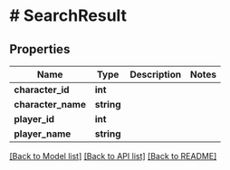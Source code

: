 # # SearchResult

## Properties

Name | Type | Description | Notes
------------ | ------------- | ------------- | -------------
**character_id** | **int** |  |
**character_name** | **string** |  |
**player_id** | **int** |  |
**player_name** | **string** |  |

[[Back to Model list]](../../README.md#models) [[Back to API list]](../../README.md#endpoints) [[Back to README]](../../README.md)

